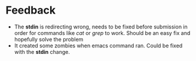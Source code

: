 # Feedback

+ The **stdin** is redirecting wrong, needs to be fixed before submission in order for commands like *cat*
or *grep* to work. Should be an easy fix and hopefully solve the problem
+ It created some zombies when emacs command ran. Could be fixed with the **stdin** change.
